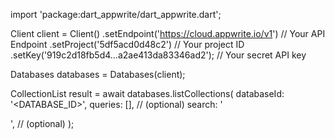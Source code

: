 import 'package:dart_appwrite/dart_appwrite.dart';

Client client = Client()
    .setEndpoint('https://cloud.appwrite.io/v1') // Your API Endpoint
    .setProject('5df5acd0d48c2') // Your project ID
    .setKey('919c2d18fb5d4...a2ae413da83346ad2'); // Your secret API key

Databases databases = Databases(client);

CollectionList result = await databases.listCollections(
    databaseId: '<DATABASE_ID>',
    queries: [], // (optional)
    search: '<SEARCH>', // (optional)
);
